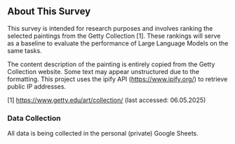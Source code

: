 ## About This Survey

This survey is intended for research purposes and involves ranking the selected paintings from the Getty Collection [1]. These rankings will serve as a baseline to evaluate the performance of Large Language Models on the same tasks.

The content description of the painting is entirely copied from the Getty Collection website. Some text may appear unstructured due to the formatting.
This project uses the ipify API (https://www.ipify.org/) to retrieve public IP addresses.

[1] https://www.getty.edu/art/collection/ (last accessed: 06.05.2025)

### Data Collection

All data is being collected in the personal (private) Google Sheets.
